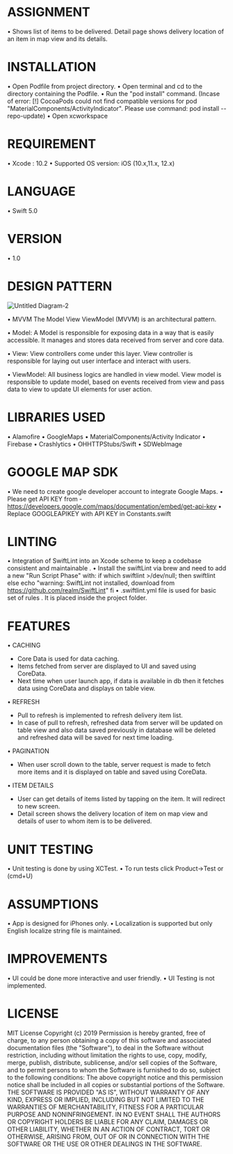 # ASSIGNMENT

•    Shows list of items to be delivered. Detail page shows delivery location of an item in map view and its details.


# INSTALLATION

•    Open Podfile from project directory.
•    Open terminal and cd to the directory containing the Podfile.
•    Run the "pod install" command. (Incase of error: [!] CocoaPods could not find compatible versions for pod "MaterialComponents/ActivityIndicator".  Please use command: pod install --repo-update)
•    Open xcworkspace 


# REQUIREMENT

•    Xcode : 10.2
•    Supported OS version: iOS (10.x,11.x, 12.x)


# LANGUAGE

•    Swift 5.0


# VERSION

•    1.0


# DESIGN PATTERN

![Untitled Diagram-2](https://user-images.githubusercontent.com/52284944/61196360-bd011180-a6eb-11e9-8776-31950705e8ee.png)


•    MVVM
The Model View ViewModel (MVVM) is an architectural pattern. 

•    Model: 
A Model is responsible for exposing data in a way that is easily accessible. It manages and stores data received from server and core data.

•    View: 
View controllers come under this layer. View controller is responsible for laying out user interface and interact with users.

•    ViewModel: 
All business logics are handled in view model. View model is responsible to update model, based on events received from view and pass data to view to update UI elements for user action.


# LIBRARIES USED
•    Alamofire
•    GoogleMaps 
•    MaterialComponents/Activity Indicator
•    Firebase
•    Crashlytics
•    OHHTTPStubs/Swift
•    SDWebImage


# GOOGLE MAP SDK

•    We need to create google developer account to integrate Google Maps.
•    Please get API KEY from - https://developers.google.com/maps/documentation/embed/get-api-key
•    Replace GOOGLEAPIKEY with API KEY in Constants.swift


# LINTING
•    Integration of SwiftLint into an Xcode scheme to keep a codebase consistent and maintainable .
•    Install the swiftLint via brew and need to add a new "Run Script Phase" with:
if which swiftlint >/dev/null; then
swiftlint
else
echo "warning: SwiftLint not installed, download from https://github.com/realm/SwiftLint"
fi
•    .swiftlint.yml file is used for basic set of rules . It is placed inside the project folder.


# FEATURES

•    CACHING
-    Core Data is used for data caching. 
-    Items fetched from server are displayed to UI and saved using CoreData. 
-    Next time when user launch app, if data is available in db then it fetches data using CoreData and displays on table view.


•    REFRESH
-    Pull to refresh is implemented to refresh delivery item list. 
-    In case of pull to refresh, refreshed data from server will be updated on table view and also data saved previously in database will be deleted and refreshed data will be saved for next time loading.

•    PAGINATION
-    When user scroll down to the table, server request is made to fetch more items and it is displayed on table and saved using CoreData. 

•    ITEM DETAILS
-    User can get details of items listed by tapping on the item. It will redirect to new screen. 
-    Detail screen shows the delivery location of item on map view and details of user to whom item is to be delivered. 


# UNIT TESTING
•    Unit testing is done by using XCTest.
•    To run tests click Product->Test or (cmd+U)


# ASSUMPTIONS
•    App is designed for iPhones only.
•    Localization is supported but only English localize string file is maintained.

# IMPROVEMENTS
•    UI could be done more interactive and user friendly.
•    UI Testing is not implemented.

# LICENSE
MIT License
Copyright (c) 2019
Permission is hereby granted, free of charge, to any person obtaining a copy
of this software and associated documentation files (the "Software"), to deal
in the Software without restriction, including without limitation the rights
to use, copy, modify, merge, publish, distribute, sublicense, and/or sell
copies of the Software, and to permit persons to whom the Software is
furnished to do so, subject to the following conditions:
The above copyright notice and this permission notice shall be included in all
copies or substantial portions of the Software.
THE SOFTWARE IS PROVIDED "AS IS", WITHOUT WARRANTY OF ANY KIND, EXPRESS OR
IMPLIED, INCLUDING BUT NOT LIMITED TO THE WARRANTIES OF MERCHANTABILITY,
FITNESS FOR A PARTICULAR PURPOSE AND NONINFRINGEMENT. IN NO EVENT SHALL THE
AUTHORS OR COPYRIGHT HOLDERS BE LIABLE FOR ANY CLAIM, DAMAGES OR OTHER
LIABILITY, WHETHER IN AN ACTION OF CONTRACT, TORT OR OTHERWISE, ARISING FROM,
OUT OF OR IN CONNECTION WITH THE SOFTWARE OR THE USE OR OTHER DEALINGS IN THE
SOFTWARE.

